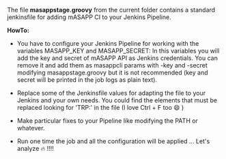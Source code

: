 The file **masappstage.groovy** from the current folder contains a standard jenkinsfile for adding mASAPP CI
to your Jenkins Pipeline.

**HowTo:**

* You have to configure your Jenkins Pipeline for working with the variables MASAPP_KEY and MASAPP_SECRET: 
In this variables you will add the key and secret of mASAPP API as Jenkins credentials. 
You can remove it and add them as masappcli params with -key and -secret modifying masappstage.groovy but it is not 
recommended (key and secret will be printed in the job logs as plain text).
     
* Replace some of the Jenkinsfile values for adapting the file to your Jenkins and your own needs. You could find the 
elements that must be replaced looking for 'TRP:' in the file (I love Ctrl + F too :smile: )

* Make particular fixes to your Pipeline like modifying the PATH or whatever.

* Run one time the job and all the configuration will be applied ... Let's analyze  :fire:  !!!!